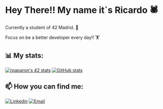 # Hey There!! My name it`s Ricardo 🕷️

Currently a student of 42 Madrid. 💾

Focus on be a better developer every day!! 🏋

## 📊 My stats:

[![rpaparon's 42 stats](https://badge.mediaplus.ma/binary/rpaparon?1337Badge=off&UM6P=off)](https://github.com/oakoudad/badge42) 
[![GitHub stats](https://github-readme-stats.vercel.app/api?username=rpaparoni&show_icons=true&theme=radical&hide_title=true&count_private=true&hide_border=true)](https://github.com/rpaparoni)


## 📫 How you can find me:

[![Linkedin](https://img.shields.io/badge/-LinkedIn-blue?style=flat&logo=Linkedin&logoColor=white)](https://www.linkedin.com/in/ricardo-paparoni/) [![Email](https://img.shields.io/badge/Email-Contact-red?style=flat&logo=gmail&logoColor=white)](mailto:paparoniricardo@gmail.com)




